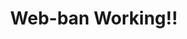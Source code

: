 --- 
title: "Web-ban Working!!"
publishdate: "2019-3-16T16:48:46+02:00"
src: "https://365manga.net/manga/web-ban-working"
image: "https://data.365manga.net/images/thumbnails/24643-web-ban-working.jpg"
description: "To help with his family finances, Higashida Daisuke decided to work part-time at a family restaurant. Working there however is a chef with no sense of cooking, a co-worker who solves their problems with money, etc. There is absolutely not one normal person working at the restaurant!"
---